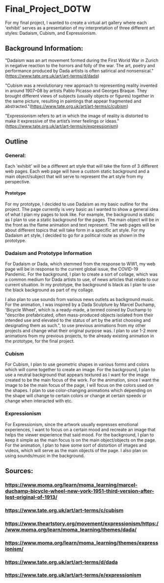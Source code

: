 # Final_Project_DOTW
For my final project, I wanted to create a virtual art gallery where each 'exhibit' serves as a presentation of my interpretation of three different art styles: Dadaism, Cubism, and Expressionism. 

## Background Information:
"Dadaism was an art movement formed during the First World War in Zurich in negative reaction to the horrors and folly of the war. The art, poetry and performance produced by Dada artists is often satirical and nonsensical."(https://www.tate.org.uk/art/art-terms/d/dada)

"Cubism was a revolutionary new approach to representing reality invented in around 1907–08 by artists Pablo Picasso and Georges Braque. They brought different views of subjects (usually objects or figures) together in the same picture, resulting in paintings that appear fragmented and abstracted."(https://www.tate.org.uk/art/art-terms/c/cubism)

"Expressionism refers to art in which the image of reality is distorted to make it expressive of the artist’s inner feelings or ideas."(https://www.tate.org.uk/art/art-terms/e/expressionism)


## Outline
### General:
Each 'exhibit' will be a different art style that will take the form of 3 different web pages. Each web page will have a custom static background and a main object/subject that will serve to represent the art style from my perspective.
#### Prototype
For my prototype, I decided to use Dadaism as my basic outline for the project. The page currently is very basic as I wanted to show a general idea of what I plan my pages to look like. For example, the background is static as I plan to use a static background for the pages. The main object will be in the front as the flame animation and text represent. The web pages will be about different topics that will take form in a specific art style. For my Dadaism art style, I decided to go for a political route as shown in the prototype.
 
### Dadaism and Prototype Information
For Dadaism or Dada, which stemmed from the response to WW1, my web page will be in response to the current global issue, the COVID-19 Pandemic. For the background, I plan to create a sort of collage, which was a common medium for Dada artists to use, of news articles that relate to our current situation. In my prototype, the background is black as I plan to use the black background as part of my collage. 

I also plan to use sounds from various news outlets as background music. For the animation, I was inspired by a Dada Sculpture by Marcel Duchamp, 'Bicycle Wheel', which is a ready-made, a termed coined by Duchamp to "describe prefabricated, often mass-produced objects isolated from their intended use and elevated to the status of art by the artist choosing and designating them as such.", to use previous animations from my other projects and change what their original purpose was. I plan to use 1-2 more animations from my previous projects, to the already existing animation in the prototype, for the final project.

### Cubism
For Cubism, I plan to use geometric shapes in various forms and colors which will come together to create an image. For the background, I plan to use a neutral background that appears textured as I want for the image created to be the main focus of the work. For the animation, since I want the image to be the main focus of the page, I will focus on the colors used on the shapes. I plan to use color-changing animations which depending on the shape will change to certain colors or change at certain speeds or change when interacted with etc. 

### Expressionism
For Expressionism, since the artwork usually expresses emotional experiences, I want to focus on a certain mood and recreate an image that helps the viewer experience that said mood. For the background, I plan to keep it simple as the main focus is on the main object/objects on the page. For the animation, I plan to have some sort of distortion of images and videos, which will serve as the main objects of the page. I also plan on using sounds/music in the background. 

## Sources:
### https://www.moma.org/learn/moma_learning/marcel-duchamp-bicycle-wheel-new-york-1951-third-version-after-lost-original-of-1913/
### https://www.tate.org.uk/art/art-terms/c/cubism
### https://www.theartstory.org/movement/expressionism/https://www.moma.org/learn/moma_learning/themes/dada/
### https://www.moma.org/learn/moma_learning/themes/expressionism/
### https://www.tate.org.uk/art/art-terms/d/dada
### https://www.tate.org.uk/art/art-terms/e/expressionism

